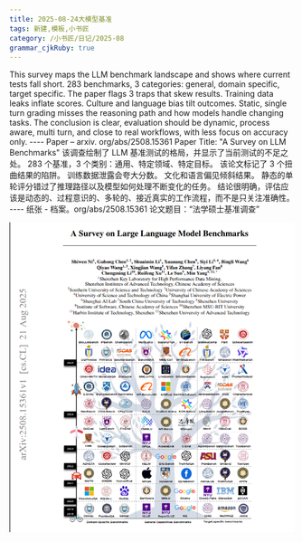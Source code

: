 ```yaml
---
title: 2025-08-24大模型基准
tags: 新建,模板,小书匠
category: /小书匠/日记/2025-08
grammar_cjkRuby: true
---
```


This survey maps the LLM benchmark landscape and shows where current tests fall short. 283 benchmarks, 3 categories: general, domain specific, target specific. The paper flags 3 traps that skew results. Training data leaks inflate scores. Culture and language bias tilt outcomes. Static, single turn grading misses the reasoning path and how models handle changing tasks. The conclusion is clear, evaluation should be dynamic, process aware, multi turn, and close to real workflows, with less focus on accuracy only. ---- Paper – arxiv. org/abs/2508.15361 Paper Title: "A Survey on LLM Benchmarks"
该调查绘制了 LLM 基准测试的格局，并显示了当前测试的不足之处。 283 个基准，3 个类别：通用、特定领域、特定目标。 该论文标记了 3 个扭曲结果的陷阱。 训练数据泄露会夸大分数。 文化和语言偏见倾斜结果。 静态的单轮评分错过了推理路径以及模型如何处理不断变化的任务。 结论很明确，评估应该是动态的、过程意识的、多轮的、接近真实的工作流程，而不是只关注准确性。 ---- 纸张 - 档案。org/abs/2508.15361 论文题目：“法学硕士基准调查”


![enter description here](./images/1755991646469.png)